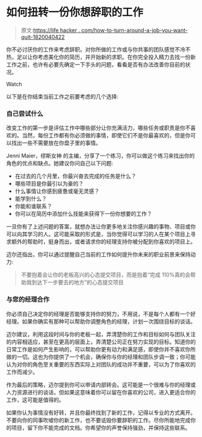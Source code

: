 # 如何扭转一份你想辞职的工作

> 原文:[https://life hacker . com/how-to-turn-around-a-job-you-want-quit-1820040422](https://lifehacker.com/how-to-turn-around-a-job-you-want-to-quit-1820040422)

你不必讨厌你的工作来考虑辞职。对你所做的工作或与你共事的团队感觉不冷不热，足以让你考虑美化你的简历，并开始新的求职。在你完全投入精力去找一份新工作之前，也许有必要先确定一下手头的问题，看看是否有办法改善你目前的状况。

Watch

以下是在你结束当前工作之前要考虑的几个选择:

### 自己尝试什么

改变工作的第一步是评估工作中哪些部分让你充满活力，哪些任务或职责是你不喜欢的。当然，每份工作都有你必须做的事情，即使它们不是你最喜欢的，但是你可以找出一些不需要放在你盘子里的事情。

Jenni Maier，缪斯女神 的主编，分享了一个练习，你可以做这个练习来找出你的角色的优点和缺点。她建议你问自己以下问题:

*   在过去的几个月里，你最兴奋去完成的任务是什么？
*   哪些项目是你最引以为豪的？
*   什么事情让你感到疲惫或毫无灵感？
*   能学到什么？
*   你能和谁联系？
*   你可以在简历中添加什么技能来获得下一份你想要的工作？

一旦你有了上述问题的答案，就想办法让你更多地关注你感兴趣的事物、项目或你可以向其学习的人。这可能采取的形式是，当你觉得可以学习的人在某个项目上寻求额外的帮助时，挺身而出，或者请求你的经理支持你被分配到你喜欢的项目上。

迈尔还指出，你可以通过提醒自己当前的工作如何提升你未来的职业前景来保持动力:

> 不要抱着会让你的老板高兴的心态提交项目，而是抱着“完成 110%真的会帮助我到达下一步要去的地方”的心态提交项目

### 与您的经理合作

你必须自己决定你的经理是否能够支持你的努力，不用说，不是每个人都有一个好经理。如果你确实有那种可以帮助你调整角色的经理，计划一次围绕目标的谈话。

迈尔建议，利用这段时间与你的老板一起，弄清楚你的工作和目标如何与团队关注的内容相适应，甚至在更高的层面上，弄清楚公司正在努力实现的目标。知道你的日常工作是如何产生影响的，可以帮助你更有动力和满足感，即使你并不喜欢你所做的一切。这也为你提供了一个机会，确保你与你的经理和团队步调一致；你可能认为对你的角色至关重要的东西实际上对团队的成功并不重要，可以为了你喜欢的工作而减少。

作为最后的策略，迈尔提到你可以申请内部转会。这可能是一个很难与你的经理或人力资源进行的谈话，但如果这意味着你可以留在你喜欢的公司，进入更适合你的工作，这可能是值得的。

如果你认为事情没有好转，并且你最终找到了新的工作，记得以专业的方式离开。不要向你的同事吹嘘你的新工作，也不要诋毁你要辞职的工作。尽你所能地完成你的项目，留下你不能完成的文档。你希望你的声誉保持强劲，并保持这些联系。